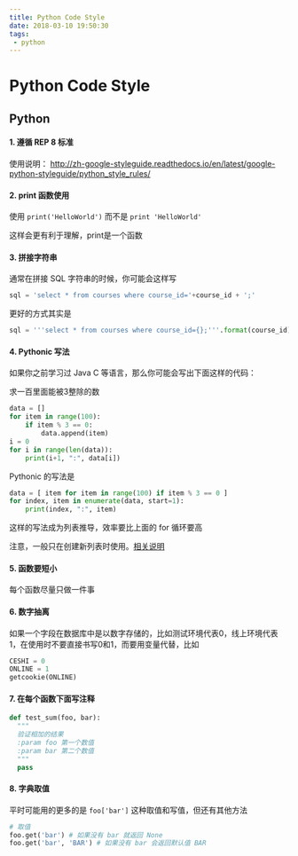 ```yaml
---
title: Python Code Style
date: 2018-03-10 19:50:30
tags: 
 - python
---
```




# Python Code Style

## Python

#### 1. 遵循 REP 8 标准

使用说明： http://zh-google-styleguide.readthedocs.io/en/latest/google-python-styleguide/python_style_rules/

#### 2. print 函数使用

使用 `print('HelloWorld')` 而不是 `print 'HelloWorld'` 

这样会更有利于理解，print是一个函数

#### 3. 拼接字符串

通常在拼接 SQL 字符串的时候，你可能会这样写

```python
sql = 'select * from courses where course_id='+course_id + ';'
```

更好的方式其实是

```python
sql = '''select * from courses where course_id={};'''.format(course_id)
```

#### 4. Pythonic 写法

如果你之前学习过 Java C 等语言，那么你可能会写出下面这样的代码：

求一百里面能被3整除的数

```python
data = []
for item in range(100):
    if item % 3 == 0:
        data.append(item)
i = 0
for i in range(len(data)):
    print(i+1, ":", data[i])
```

Pythonic 的写法是

```python
data = [ item for item in range(100) if item % 3 == 0 ]
for index, item in enumerate(data, start=1):
    print(index, ":", item)
```

这样的写法成为列表推导，效率要比上面的 for 循环要高

注意，一般只在创建新列表时使用。[相关说明](https://www.zhihu.com/question/34637934)

#### 5. 函数要短小

每个函数尽量只做一件事

#### 6. 数字抽离

如果一个字段在数据库中是以数字存储的，比如测试环境代表0，线上环境代表1，在使用时不要直接书写0和1，而要用变量代替，比如

```python
CESHI = 0
ONLINE = 1
getcookie(ONLINE)
```

#### 7. 在每个函数下面写注释

```python
def test_sum(foo, bar):
  """
  验证相加的结果
  :param foo 第一个数值
  :param bar 第二个数值
  """
  pass
```

#### 8. 字典取值

平时可能用的更多的是 `foo['bar']` 这种取值和写值，但还有其他方法

```python
# 取值
foo.get('bar') # 如果没有 bar 就返回 None
foo.get('bar', 'BAR') # 如果没有 bar 会返回默认值 BAR
```

